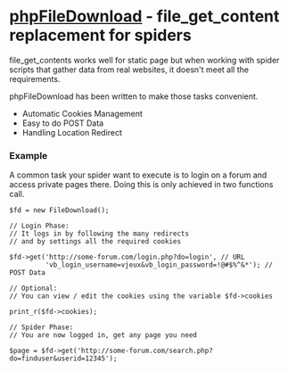 [phpFileDownload](http://blog.vjeux.com/) - file_get_content replacement for spiders
================================

file_get_contents works well for static page but when working with spider scripts that gather data from real websites, it doesn't meet all the requirements.

phpFileDownload has been written to make those tasks convenient.

* Automatic Cookies Management
* Easy to do POST Data
* Handling Location Redirect

### Example

A common task your spider want to execute is to login on a forum and access private pages there. Doing this is only achieved in two functions call.

	$fd = new FileDownload();

	// Login Phase: 
	// It logs in by following the many redirects 
	// and by settings all the required cookies

	$fd->get('http://some-forum.com/login.php?do=login', // URL
			 'vb_login_username=vjeux&vb_login_password=!@#$%^&*'); // POST Data

	// Optional:
	// You can view / edit the cookies using the variable $fd->cookies

	print_r($fd->cookies);

	// Spider Phase:
	// You are now logged in, get any page you need

	$page = $fd->get('http://some-forum.com/search.php?do=finduser&userid=12345');
